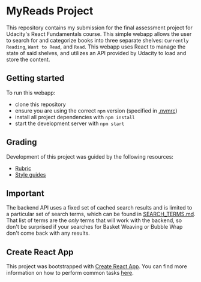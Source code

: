 # MyReads Project

This repository contains my submission for the final assessment project for
Udacity's React Fundamentals course. This simple webapp allows the user to
search for and categorize books into three separate shelves:
`Currently Reading`, `Want to Read`, and `Read`. This webapp uses React to
manage the state of said shelves, and utilizes an API provided by Udacity to
load and store the content.

## Getting started

To run this webapp:

- clone this repository
- ensure you are using the correct `npm` version (specified in [.nvmrc](.nvmrc))
- install all project dependencies with `npm install`
- start the development server with `npm start`

## Grading

Development of this project was guided by the following resources:

- [Rubric](https://review.udacity.com/#!/rubrics/918/view)
- [Style guides](https://udacity.github.io/git-styleguide/)

## Important

The backend API uses a fixed set of cached search results and is limited to a
particular set of search terms, which can be found in
[SEARCH_TERMS.md](SEARCH_TERMS.md). That list of terms are the _only_ terms
that will work with the backend, so don't be surprised if your searches for
Basket Weaving or Bubble Wrap don't come back with any results.

## Create React App

This project was bootstrapped with
[Create React App](https://github.com/facebookincubator/create-react-app). You
can find more information on how to perform common tasks
[here](https://github.com/facebookincubator/create-react-app/blob/master/packages/react-scripts/template/README.md).
